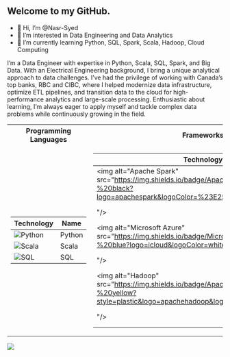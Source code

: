 ## Welcome to my GitHub.
- 👋 Hi, I’m @Nasr-Syed
- 👀 I’m interested in Data Engineering and Data Analytics
- 🌱 I’m currently learning Python, SQL, Spark, Scala, Hadoop, Cloud Computing

I’m a Data Engineer with expertise in Python, Scala, SQL, Spark, and Big Data. With an Electrical Engineering background, I bring a unique analytical approach to data challenges. I’ve had the privilege of working with Canada’s top banks, RBC and CIBC, where I helped modernize data infrastructure, optimize ETL pipelines, and transition data to the cloud for high-performance analytics and large-scale processing. Enthusiastic about learning, I’m always eager to apply myself and tackle complex data problems while continuously growing in the field.

<table>
<tr>
<th>Programming Languages </th>
	<th>Frameworks & Libraries</th></tr>
	
<tr>
<td>

| Technology                                                                                                                                     | Name           |
|------------------------------------------------------------------------------------------------------------------------------------------------|--------------- |
| <img alt="Python" src="https://img.shields.io/badge/Python-blue?logo=python&logoColor=white&color=306998"/>                                    |  Python        |
| <img alt="Scala" src="https://img.shields.io/badge/typescript%20-%23007ACC.svg?&style=for-the-badge&logo=typescript&logoColor=white"/>         |  Scala         |
| <img alt="SQL" src="https://img.shields.io/badge/ruby-%23CC342D.svg?style=for-the-badge&logo=ruby&logoColor=white"/>                           |  SQL           |

</td>
<td>

| Technology                                                                                                                                           | Name             |
|------------------------------------------------------------------------------------------------------------------------------------------------------|------------------|
| <img alt="Apache Spark" src="https://img.shields.io/badge/Apache%20Spark%20-%20black?logo=apachespark&logoColor=%23E25A1C&color=%233b3b3b
"/>                              			   |  Apache Spark    |
| <img alt="Microsoft Azure" src="https://img.shields.io/badge/Microsoft%20Azure%20-%20blue?logo=icloud&logoColor=white&color=007FFF
"/>                                      |  Microsoft Azure | 
| <img alt="Hadoop" src="https://img.shields.io/badge/Apache%20Hadoop%20-%20yellow?style=plastic&logo=apachehadoop&logoColor=yellow&color=grey
"/>                                                        |  Apache Hadoop   |


</td>
</tr> 
</table>

<img src="markdownmonstericon.png"/>
<!---
Nasr-Syed/Nasr-Syed is a ✨ special ✨ repository because its `README.md` (this file) appears on your GitHub profile.
You can click the Preview link to take a look at your changes.
--->
